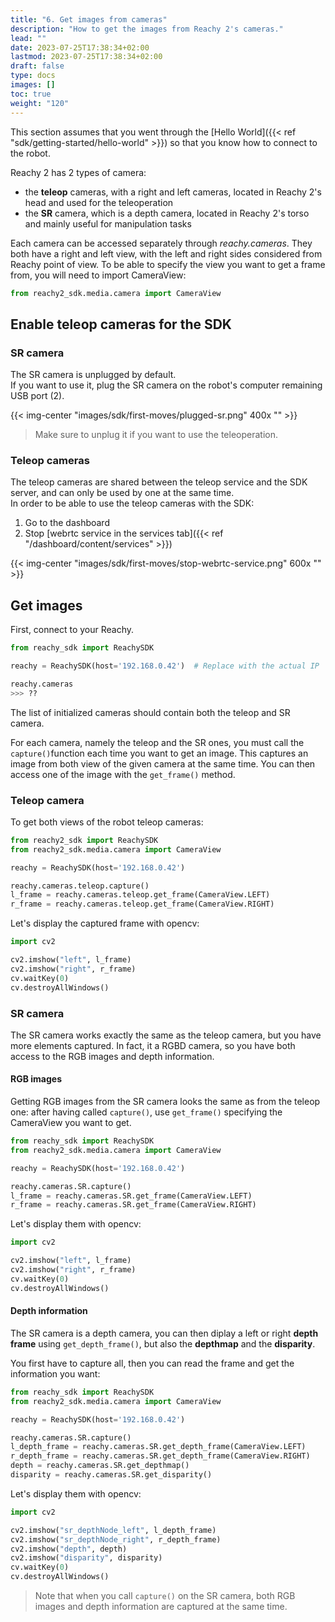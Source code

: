 ```yaml
---
title: "6. Get images from cameras"
description: "How to get the images from Reachy 2's cameras."
lead: ""
date: 2023-07-25T17:38:34+02:00
lastmod: 2023-07-25T17:38:34+02:00
draft: false
type: docs
images: []
toc: true
weight: "120"
---
```

This section assumes that you went through the [Hello World]({{< ref "sdk/getting-started/hello-world" >}}) so that you know how to connect to the robot.

Reachy 2 has 2 types of camera:
- the **teleop** cameras, with a right and left cameras, located in Reachy 2's head and used for the teleoperation
- the **SR** camera, which is a depth camera, located in Reachy 2's torso and mainly useful for manipulation tasks

Each camera can be accessed separately through *reachy.cameras*. They both have a right and left view, with the left and right sides considered from Reachy point of view. To be able to specify the view you want to get a frame from, you will need to import CameraView:

```python
from reachy2_sdk.media.camera import CameraView
```

## Enable teleop cameras for the SDK

### SR camera
The SR camera is unplugged by default.  
If you want to use it, plug the SR camera on the robot's computer remaining USB port (2).

{{< img-center "images/sdk/first-moves/plugged-sr.png" 400x "" >}}

> Make sure to unplug it if you want to use the teleoperation.

### Teleop cameras
The teleop cameras are shared between the teleop service and the SDK server, and can only be used by one at the same time.  
In order to be able to use the teleop cameras with the SDK:
1. Go to the dashboard
2. Stop [webrtc service in the services tab]({{< ref "/dashboard/content/services" >}})

{{< img-center "images/sdk/first-moves/stop-webrtc-service.png" 600x "" >}}

## Get images

First, connect to your Reachy.

```python
from reachy_sdk import ReachySDK

reachy = ReachySDK(host='192.168.0.42')  # Replace with the actual IP

reachy.cameras
>>> ??
```

The list of initialized cameras should contain both the teleop and SR camera.  

For each camera, namely the teleop and the SR ones, you must call the `capture()`function each time you want to get an image. This captures an image from both view of the given camera at the same time. You can then access one of the image with the `get_frame()` method.

### Teleop camera

To get both views of the robot teleop cameras:
```python
from reachy2_sdk import ReachySDK
from reachy2_sdk.media.camera import CameraView

reachy = ReachySDK(host='192.168.0.42')

reachy.cameras.teleop.capture()
l_frame = reachy.cameras.teleop.get_frame(CameraView.LEFT)
r_frame = reachy.cameras.teleop.get_frame(CameraView.RIGHT)
```

Let's display the captured frame with opencv:
```python
import cv2

cv2.imshow("left", l_frame)
cv2.imshow("right", r_frame)
cv.waitKey(0)
cv.destroyAllWindows()
```

### SR camera
The SR camera works exactly the same as the teleop camera, but you have more elements captured. In fact, it a RGBD camera, so you have both access to the RGB images and depth information.  

#### RGB images
Getting RGB images from the SR camera looks the same as from the teleop one: after having called `capture()`, use `get_frame()` specifying the CameraView you want to get.
```python
from reachy_sdk import ReachySDK
from reachy2_sdk.media.camera import CameraView

reachy = ReachySDK(host='192.168.0.42')

reachy.cameras.SR.capture()
l_frame = reachy.cameras.SR.get_frame(CameraView.LEFT)
r_frame = reachy.cameras.SR.get_frame(CameraView.RIGHT)
```

Let's display them with opencv:
```python
import cv2

cv2.imshow("left", l_frame)
cv2.imshow("right", r_frame)
cv.waitKey(0)
cv.destroyAllWindows()
```

#### Depth information

The SR camera is a depth camera, you can then diplay a left or right **depth frame** using `get_depth_frame()`, but also the **depthmap** and the **disparity**.   

You first have to capture all, then you can read the frame and get the information you want:
```python
from reachy_sdk import ReachySDK
from reachy2_sdk.media.camera import CameraView

reachy = ReachySDK(host='192.168.0.42')

reachy.cameras.SR.capture()
l_depth_frame = reachy.cameras.SR.get_depth_frame(CameraView.LEFT)
r_depth_frame = reachy.cameras.SR.get_depth_frame(CameraView.RIGHT)
depth = reachy.cameras.SR.get_depthmap()
disparity = reachy.cameras.SR.get_disparity()
```

Let's display them with opencv:
```python
import cv2

cv2.imshow("sr_depthNode_left", l_depth_frame)
cv2.imshow("sr_depthNode_right", r_depth_frame)
cv2.imshow("depth", depth)
cv2.imshow("disparity", disparity)
cv.waitKey(0)
cv.destroyAllWindows()
```

> Note that when you call `capture()` on the SR camera, both RGB images and depth information are captured at the same time.